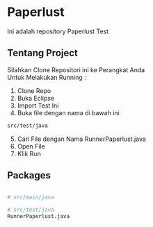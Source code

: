# Paperlust

Ini adalah repository Paperlust Test

## Tentang Project

Silahkan Clone Repositori ini ke Perangkat Anda  
Untuk Melakukan Running : 
1. Clone Repo
2. Buka Eclipse
3. Import Test Ini 
4. Buka file dengan nama di bawah ini
```bash
src/test/java
```
5. Cari File dengan Nama RunnerPaperlust.java
6. Open File
7. Klik Run

## Packages

```python

# src/main/java

# src/test/java
RunnerPaperlust.java
```
